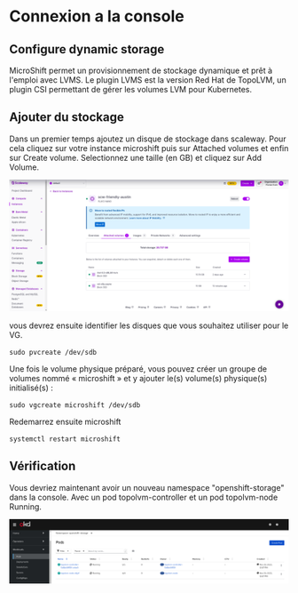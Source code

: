 # Connexion a la console 

## Configure dynamic storage


MicroShift permet un provisionnement de stockage dynamique et prêt à l'emploi avec LVMS. Le plugin LVMS est la version Red Hat de TopoLVM, un plugin CSI permettant de gérer les volumes LVM pour Kubernetes.

## Ajouter du stockage

Dans un premier temps ajoutez un disque de stockage dans scaleway. Pour cela cliquez sur votre instance microshift puis sur Attached volumes et enfin sur Create volume. Selectionnez une taille (en GB) et cliquez sur Add Volume.

![Create Disk](../images/create-disk.png)


vous devrez ensuite identifier les disques que vous souhaitez utiliser pour le VG. 

```shell
sudo pvcreate /dev/sdb
```

Une fois le volume physique préparé, vous pouvez créer un groupe de volumes nommé « microshift » et y ajouter le(s) volume(s) physique(s) initialisé(s) :


```shell
sudo vgcreate microshift /dev/sdb
```

Redemarrez ensuite microshift 

```shell
systemctl restart microshift
```

## Vérification

Vous devriez maintenant avoir un nouveau namespace "openshift-storage" dans la console. Avec un pod topolvm-controller et un pod topolvm-node Running.

![Create Disk](../images/topolvm.png)

